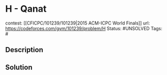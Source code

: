 # H - Qanat

contest: [[CFICPC/101239/101239|2015 ACM-ICPC World Finals]]
url: https://codeforces.com/gym/101239/problem/H
Status: #UNSOLVED
Tags: #

## Description

## Solution

